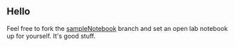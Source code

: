 ## Hello



Feel free to fork the [sampleNotebook](https://github.com/taddallas/LabNotebook/tree/sampleNotebook) branch and set an open lab notebook up for yourself. It's good stuff.
